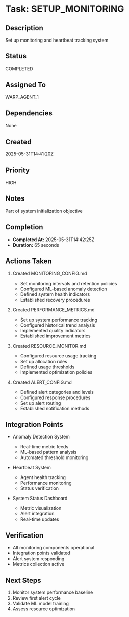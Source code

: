 # Task: SETUP_MONITORING

## Description
Set up monitoring and heartbeat tracking system

## Status
COMPLETED

## Assigned To
WARP_AGENT_1

## Dependencies
None

## Created
2025-05-31T14:41:20Z

## Priority
HIGH

## Notes
Part of system initialization objective

## Completion
- **Completed At:** 2025-05-31T14:42:25Z
- **Duration:** 65 seconds

## Actions Taken
1. Created MONITORING_CONFIG.md
   - Set monitoring intervals and retention policies
   - Configured ML-based anomaly detection
   - Defined system health indicators
   - Established recovery procedures

2. Created PERFORMANCE_METRICS.md
   - Set up system performance tracking
   - Configured historical trend analysis
   - Implemented quality indicators
   - Established improvement metrics

3. Created RESOURCE_MONITOR.md
   - Configured resource usage tracking
   - Set up allocation rules
   - Defined usage thresholds
   - Implemented optimization policies

4. Created ALERT_CONFIG.md
   - Defined alert categories and levels
   - Configured response procedures
   - Set up alert routing
   - Established notification methods

## Integration Points
- Anomaly Detection System
  - Real-time metric feeds
  - ML-based pattern analysis
  - Automated threshold monitoring

- Heartbeat System
  - Agent health tracking
  - Performance monitoring
  - Status verification

- System Status Dashboard
  - Metric visualization
  - Alert integration
  - Real-time updates

## Verification
- All monitoring components operational
- Integration points validated
- Alert system responding
- Metrics collection active

## Next Steps
1. Monitor system performance baseline
2. Review first alert cycle
3. Validate ML model training
4. Assess resource optimization
